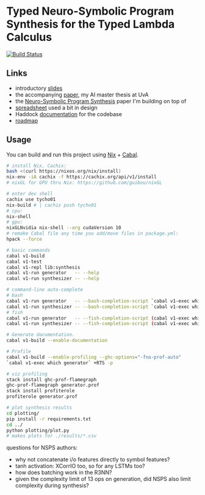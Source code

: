 # Typed Neuro-Symbolic Program Synthesis for the Typed Lambda Calculus

[![Build Status](https://travis-ci.com/tycho01/synthesis.svg?branch=master)](https://travis-ci.com/tycho01/synthesis)

## Links

- introductory [slides](https://docs.google.com/presentation/d/1gS3sDgF7HPkiTnE9piQ6IDSFm6idGD7MaXalYzw9BC0/edit?usp=sharing)
- the accompanying [paper](https://github.com/tycho01/thesis), my AI master thesis at UvA
- the [Neuro-Symbolic Program Synthesis](https://arxiv.org/abs/1611.01855) paper I'm building on top of
- [spreadsheet](https://docs.google.com/spreadsheets/d/1uDA9suwASDzllxJZDt--wZ0ci7q4eJIfPcAw9qr18-U/edit?usp=sharing) used a bit in design
- Haddock [documentation](https://tycho01.github.io/synthesis/) for the codebase
- [roadmap](https://github.com/tycho01/synthesis/projects/1)

## Usage

You can build and run this project using [Nix](https://nixos.org/nix/) + [Cabal](https://www.haskell.org/cabal/).

``` sh
# install Nix, Cachix:
bash <(curl https://nixos.org/nix/install)
nix-env -iA cachix -f https://cachix.org/api/v1/install
# nixGL for GPU thru Nix: https://github.com/guibou/nixGL

# enter dev shell
cachix use tycho01
nix-build # | cachix push tycho01
# cpu:
nix-shell
# gpu:
nixGLNvidia nix-shell --arg cudaVersion 10
# remake Cabal file any time you add/move files in package.yml:
hpack --force

# basic commands
cabal v1-build
cabal v1-test
cabal v1-repl lib:synthesis
cabal v1-run generator   -- --help
cabal v1-run synthesizer -- --help

# command-line auto-complete
# bash
cabal v1-run generator   -- --bash-completion-script `cabal v1-exec which generator` >> ~/.bash_completion
cabal v1-run synthesizer -- --bash-completion-script `cabal v1-exec which synthesizer` >> ~/.bash_completion
# fish
cabal v1-run generator   -- --fish-completion-script (cabal v1-exec which generator) > ~/.config/fish/completions/generator.fish
cabal v1-run synthesizer -- --fish-completion-script (cabal v1-exec which synthesizer) > ~/.config/fish/completions/synthesizer.fish

# Generate documentation.
cabal v1-build --enable-documentation

# Profile
cabal v1-build --enable-profiling --ghc-options="-fno-prof-auto"
`cabal v1-exec which generator` +RTS -p

# viz profiling
stack install ghc-prof-flamegraph
ghc-prof-flamegraph generator.prof
stack install profiterole
profiterole generator.prof

# plot synthesis results
cd plotting/
pip install -r requirements.txt
cd ../
python plotting/plot.py
# makes plots for ./results/*.csv
```

questions for NSPS authors:
- why not concatenate i/o features directly to symbol features?
- tanh activation: XCorrIO too, so for any LSTMs too?
- how does batching work in the R3NN?
- given the complexity limit of 13 ops on generation, did NSPS also limit complexity during synthesis?
